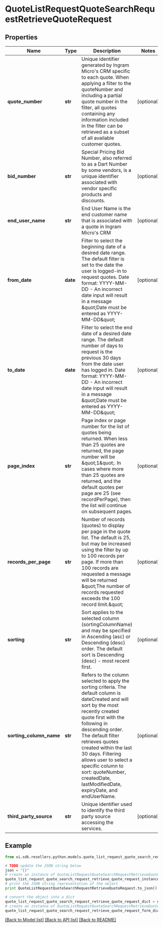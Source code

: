 # QuoteListRequestQuoteSearchRequestRetrieveQuoteRequest


## Properties

Name | Type | Description | Notes
------------ | ------------- | ------------- | -------------
**quote_number** | **str** | Unique identifier generated by Ingram Micro&#39;s CRM specific to each quote. When applying a filter to the quoteNumber and including a partial quote number in the filter, all quotes containing any information included in the filter can be retrieved as a subset of all available customer quotes. | [optional] 
**bid_number** | **str** | Special Pricing Bid Number, also referred to as a Dart Number by some vendors, is a unique identifier associated with vendor specific products and discounts. | [optional] 
**end_user_name** | **str** | End User Name is the end customer name that is associated with a quote in Ingram Micro&#39;s CRM | [optional] 
**from_date** | **date** | Filter to select the beginning date of a desired date range. The default filter is set to the date the user is logged-in to request quotes. Date format: YYYY-MM-DD - An incorrect date input will result in a message \&quot;Date must be entered as YYYY-MM-DD\&quot; | [optional] 
**to_date** | **date** | Filter to select the end date of a desired date range. The default number of days to request is the previous 30 days from the date user has logged in. Date format: YYYY-MM-DD - An incorrect date input will result in a message \&quot;Date must be entered as YYYY-MM-DD\&quot; | [optional] 
**page_index** | **str** | Page index or page number for the list of quotes being returned. When less than 25 quotes are returned, the page number will be \&quot;1\&quot;. In cases where more than 25 quotes are returned, and the default quotes per page are 25 (see recordPerPage), then the list will continue on subsequent pages. | [optional] 
**records_per_page** | **str** | Number of records (quotes) to display per page in the quote list. The default is 25, but may be increased using the filter by up to 100 records per page. If more than 100 records are requested a message will be returned \&quot;The number of records requested exceeds the 100 record limit.\&quot;  | [optional] 
**sorting** | **str** | Sort applies to the selected column (sortingColumnName) and may be specified in Ascending (asc) or Descending (desc) order. The default sort is Descending (desc) - most recent first. | [optional] 
**sorting_column_name** | **str** | Refers to the column selected to apply the sorting criteria. The default column is dateCreated and will sort by the most recently created quote first with the following in descending order. The default filter retrieves quotes created within the last 30 days. Filtering allows user to select a specific column to sort: quoteNumber, createdDate, lastModifiedDate, expiryDate, and endUserName. | [optional] 
**third_party_source** | **str** | Unique identifier used to identify the third party source accessing the services. | [optional] 

## Example

```python
from xi.sdk.resellers.python.models.quote_list_request_quote_search_request_retrieve_quote_request import QuoteListRequestQuoteSearchRequestRetrieveQuoteRequest

# TODO update the JSON string below
json = "{}"
# create an instance of QuoteListRequestQuoteSearchRequestRetrieveQuoteRequest from a JSON string
quote_list_request_quote_search_request_retrieve_quote_request_instance = QuoteListRequestQuoteSearchRequestRetrieveQuoteRequest.from_json(json)
# print the JSON string representation of the object
print QuoteListRequestQuoteSearchRequestRetrieveQuoteRequest.to_json()

# convert the object into a dict
quote_list_request_quote_search_request_retrieve_quote_request_dict = quote_list_request_quote_search_request_retrieve_quote_request_instance.to_dict()
# create an instance of QuoteListRequestQuoteSearchRequestRetrieveQuoteRequest from a dict
quote_list_request_quote_search_request_retrieve_quote_request_form_dict = quote_list_request_quote_search_request_retrieve_quote_request.from_dict(quote_list_request_quote_search_request_retrieve_quote_request_dict)
```
[[Back to Model list]](../README.md#documentation-for-models) [[Back to API list]](../README.md#documentation-for-api-endpoints) [[Back to README]](../README.md)


